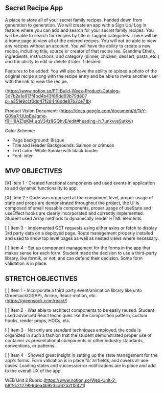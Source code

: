 ## Secret Recipe App
A place to store all of your secret family recipes, handed down from generation to generation. We will create an app with a Sign Up/ Log In feature where you can add and search for your secret family recipes. You will be able to search for recipes by title or tagged categories. There will be a home page to view all of the entered recipes. You will not be able to view any recipes without an account. You will have the ability to create a new recipe, including title, source or creator of that recipe (ex. Grandma Ethel), ingredients, instructions, and category (dinner, chicken, dessert, pasta, etc.) and the ability to edit or delete it later if desired. 

Features to be added:
You will also have the ability to upload a photo of the original recipe along with the recipe entry and be able to invite another user with the link to view the recipe.

(https://www.notion.so/FT-Build-Week-Product-Catalog-3d7b2a1e617f4bd4b43f86dd99b79d80?p=a351e9ccf0dd47f28446dde87b2ce71b)


Product Vision Document:
(https://docs.google.com/document/d/1kY-G09a7rUUpEeJgmq-f9Hi8AZ1pKM_aqV34z8GQhvE/edit#heading=h.7unkvve9utkw)

Color Scheme:
- Page background: Bisque
- Title and Header Backgrounds: Salmon or crimson
- Text color: White Smoke with black border
- Font: inter

## MVP OBJECTIVES
[X] Item 1 - Created functional components and used events in application to add dynamic functionality to app.

[X] Item 2 - Code was organized at the component level, proper usage of state and props are demonstrated throughout the project, the UI is composed of small reusable components, proper usage of useState and useEffect hooks are clearly incorporated and correctly implemented. Student used Array methods to dynamically render HTML elements.

[ ] Item 3 - Implemented GET requests using either axios or fetch to display 3rd party data on a deployed page. Route management properly installed and used to show top level pages as well as nested views where necessary.

[ ] Item 4 - Set up component management for the forms in the app that makes sense for each form. Student made the decision to use a third-party library, like formik, or not, and can defend their decision. Some form validation is in place.

## STRETCH OBJECTIVES
[ ] Item 1 - Incorporate a third party event/animation library like unto Greensock(GSAP), Anime, React-motion, etc. (https://greensock.com/react/)

[ ] Item 2 - Was able to architect components to be easily reused. Student used advanced React techniques like the composition pattern, custom hooks, render props, HOCs, etc.

[ ] Item 3 - Not only are standard techniques employed, the code is organized in such a fashion that the student demonstrated proper use of container vs presentational components or other industry standards, conventions, or patterns.

[ ] Item 4 - Showed great insight in setting up the state management for the app's forms. Form validation is in place for all fields, and covers all use cases. Loading states and success/error notifications are in place and add to the overall UX of the app.

WEB Unit 2 Rubric (https://www.notion.so/Web-Unit-2-b9f9c21279964ea4b923ca6252f15421)



